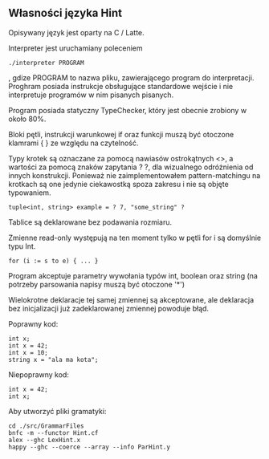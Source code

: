 Własności języka Hint
---------------------
Opisywany język jest oparty na C / Latte.

Interpreter jest uruchamiany poleceniem

    ./interpreter PROGRAM

, gdize PROGRAM to nazwa pliku, zawierającego program do interpretacji. Proghram posiada instrukcje obsługujące standardowe wejście i nie interpretuje programów w nim pisanych pisanych.

Program posiada statyczny TypeChecker, który jest obecnie zrobiony w około 80%.

Bloki pętli, instrukcji warunkowej if oraz funkcji muszą być otoczone klamrami { } ze względu na czytelność.

Typy krotek są oznaczane za pomocą nawiasów ostrokątnych <>, a wartości za pomocą znaków zapytania ? ?, dla wizualnego odróżnienia od innych konstrukcji. Ponieważ nie zaimplementowałem pattern-matchingu na krotkach są one jedynie ciekawostką spoza zakresu i nie są objęte typowaniem.

    tuple<int, string> example = ? 7, "some_string" ?

Tablice są deklarowane bez podawania rozmiaru.

Zmienne read-only występują na ten moment tylko w pętli for i są domyślnie typu Int.

    for (i := s to e) { ... }

Program akceptuje parametry wywołania typów int, boolean oraz string (na potrzeby parsowania napisy muszą być otoczone '*')

Wielokrotne deklaracje tej samej zmiennej są akceptowane, ale deklaracja bez inicjalizacji już zadeklarowanej zmiennej powoduje błąd.

Poprawny kod:

    int x;
    int x = 42;
    int x = 10;
    string x = "ala ma kota";

Niepoprawny kod:

    int x = 42;
    int x;

Aby utworzyć pliki gramatyki:

    cd ./src/GrammarFiles
    bnfc -m --functor Hint.cf
    alex --ghc LexHint.x
    happy --ghc --coerce --array --info ParHint.y

